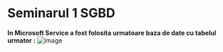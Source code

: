 # Seminarul 1 SGBD

**In Microsoft Service a fost folosita urmatoare baza de date cu tabelul urmator :**
![image](https://user-images.githubusercontent.com/30391543/223541133-cce1d3b0-5b55-4168-a54e-3dc91a329f09.png)
